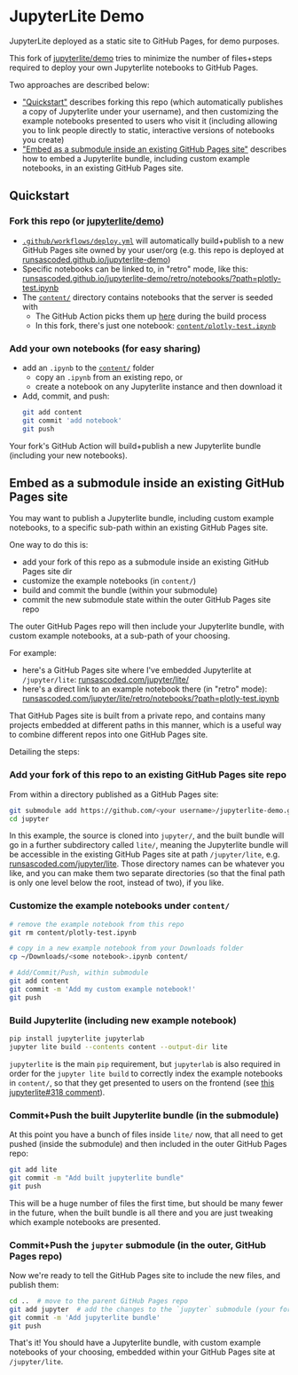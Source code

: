 # JupyterLite Demo

JupyterLite deployed as a static site to GitHub Pages, for demo purposes.

This fork of [jupyterlite/demo](https://github.com/jupyterlite/demo) tries to minimize the number of files+steps required to deploy your own Jupyterlite notebooks to GitHub Pages.

Two approaches are described below:
- ["Quickstart"](#quickstart) describes forking this repo (which automatically publishes a copy of Jupyterlite under your username), and then customizing the example notebooks presented to users who visit it (including allowing you to link people directly to static, interactive versions of notebooks you create)
- ["Embed as a submodule inside an existing GitHub Pages site"](#embedded) describes how to embed a Jupyterlite bundle, including custom example notebooks, in an existing GitHub Pages site. 

## Quickstart <a id="quickstart"></a>

### Fork this repo (or [jupyterlite/demo](https://github.com/jupyterlite/demo))
- [`.github/workflows/deploy.yml`](./.github/workflows/deploy.yml) will automatically build+publish to a new GitHub Pages site owned by your user/org  (e.g. this repo is deployed at [runsascoded.github.io/jupyterlite-demo](https://runsascoded.github.io/jupyterlite-demo/))
- Specific notebooks can be linked to, in "retro" mode, like this: [runsascoded.github.io/jupyterlite-demo/retro/notebooks/?path=plotly-test.ipynb](https://runsascoded.github.io/jupyterlite-demo/retro/notebooks/?path=plotly-test.ipynb)
- The [`content/`](./content) directory contains notebooks that the server is seeded with
  - The GitHub Action picks them up [here](./.github/workflows/deploy.yml#L27) during the build process
  - In this fork, there's just one notebook: [`content/plotly-test.ipynb`](./content/plotly-test.ipynb)

### Add your own notebooks (for easy sharing)
- add an `.ipynb` to the [`content/`](./content) folder
  - copy an `.ipynb` from an existing repo, or
  - create a notebook on any Jupyterlite instance and then download it
- Add, commit, and push:
    ```bash
    git add content
    git commit 'add notebook'
    git push
    ```

Your fork's GitHub Action will build+publish a new Jupyterlite bundle (including your new notebooks).

## Embed as a submodule inside an existing GitHub Pages site <a id="embedded"></a>
You may want to publish a Jupyterlite bundle, including custom example notebooks, to a specific sub-path within an existing GitHub Pages site.

One way to do this is:
- add your fork of this repo as a submodule inside an existing GitHub Pages site dir
- customize the example notebooks (in `content/`)
- build and commit the bundle (within your submodule)
- commit the new submodule state within the outer GitHub Pages site repo

The outer GitHub Pages repo will then include your Jupyterlite bundle, with custom example notebooks, at a sub-path of your choosing.

For example:
- here's a GitHub Pages site where I've embedded Jupyterlite at `/jupyter/lite`: [runsascoded.com/jupyter/lite/](https://runsascoded.com/jupyter/lite/)
- here's a direct link to an example notebook there (in "retro" mode): [runsascoded.com/jupyter/lite/retro/notebooks/?path=plotly-test.ipynb](https://runsascoded.com/jupyter/lite/retro/notebooks/?path=plotly-test.ipynb)

That GitHub Pages site is built from a private repo, and contains many projects embedded at different paths in this manner, which is a useful way to combine different repos into one GitHub Pages site.

Detailing the steps:

### Add your fork of this repo to an existing GitHub Pages site repo
From within a directory published as a GitHub Pages site:
```bash
git submodule add https://github.com/<your username>/jupyterlite-demo.git jupyter
cd jupyter
```

In this example, the source is cloned into `jupyter/`, and the built bundle will go in a further subdirectory called `lite/`, meaning the Jupyterlite bundle will be accessible in the existing GitHub Pages site at path `/jupyter/lite`, e.g. [runsascoded.com/jupyter/lite](https://runsascoded.com/jupyter/lite). Those directory names can be whatever you like, and you can make them two separate directories (so that the final path is only one level below the root, instead of two), if you like. 

### Customize the example notebooks under `content/`
```bash
# remove the example notebook from this repo
git rm content/plotly-test.ipynb

# copy in a new example notebook from your Downloads folder
cp ~/Downloads/<some notebook>.ipynb content/

# Add/Commit/Push, within submodule
git add content
git commit -m 'Add my custom example notebook!'
git push  
```

### Build Jupyterlite (including new example notebook)
```bash
pip install jupyterlite jupyterlab
jupyter lite build --contents content --output-dir lite
```

`jupyterlite` is the main `pip` requirement, but `jupyterlab` is also required in order for the `jupyter lite build` to correctly index the example notebooks in `content/`, so that they get presented to users on the frontend (see [this jupyterlite#318 comment](https://github.com/jupyterlite/jupyterlite/issues/318#issuecomment-945492049)).

### Commit+Push the built Jupyterlite bundle (in the submodule)
At this point you have a bunch of files inside `lite/` now, that all need to get pushed (inside the submodule) and then included in the outer GitHub Pages repo:
```bash
git add lite
git commit -m "Add built jupyterlite bundle"
git push
```
This will be a huge number of files the first time, but should be many fewer in the future, when the built bundle is all there and you are just tweaking which example notebooks are presented.

### Commit+Push the `jupyter` submodule (in the outer, GitHub Pages repo)
Now we're ready to tell the GitHub Pages site to include the new files, and publish them:
```bash
cd ..  # move to the parent GitHub Pages repo
git add jupyter  # add the changes to the `jupyter` submodule (your fork of this repo)
git commit -m 'Add jupyterlite bundle'
git push
```

That's it! You should have a Jupyterlite bundle, with custom example notebooks of your choosing, embedded within your GitHub Pages site at `/jupyter/lite`.

